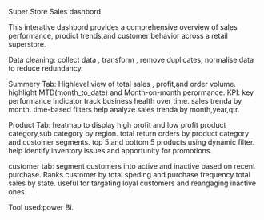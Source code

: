 Super Store Sales dashbord

This interative dashbord provides a comprehensive overview of sales performance, prodict trends,and customer behavior across a retail superstore.

Data cleaning: collect data , transform , remove duplicates, normalise data to reduce redundancy.

Summery Tab:
 Highlevel view of total sales , profit,and order volume.
 highlight MTD(month_to_date) and Month-on-month perormance.
 KPI: key performance Indicator track business health over time.
 sales trenda by month.
 time-based filters help analyze sales trenda by month,year,qtr.

 Product Tab: 
   heatmap to display high profit and low profit product category,sub category by region.
   total return orders by product category and customer segments.
   top 5 and bottom 5 products using dynamic filter.
   help identify inventory issues and apportunity for promotions.

   customer  tab:
   segment customers into active and inactive based on recent purchase.
   Ranks customer by total speding and purchase frequency
   total sales by state.
   useful for targating loyal customers and reangaging inactive ones.  


  Tool used:power Bi.
